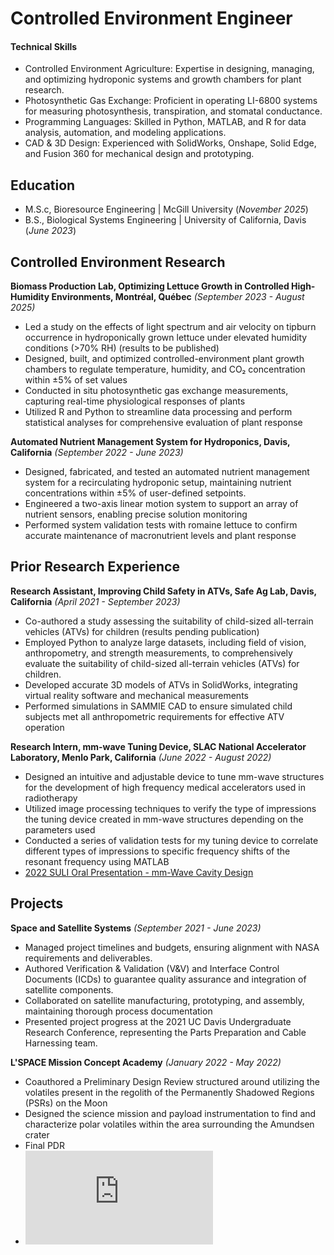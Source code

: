 # Controlled Environment Engineer

#### Technical Skills
- Controlled Environment Agriculture: Expertise in designing, managing, and optimizing hydroponic systems and growth chambers for   plant research.
- Photosynthetic Gas Exchange: Proficient in operating LI-6800 systems for measuring photosynthesis, transpiration, and stomatal conductance.
- Programming Languages: Skilled in Python, MATLAB, and R for data analysis, automation, and modeling applications.
- CAD & 3D Design: Experienced with SolidWorks, Onshape, Solid Edge, and Fusion 360 for mechanical design and prototyping.

## Education					       		
- M.S.c, Bioresource Engineering	| McGill University (_November 2025_)	 			        		
- B.S., Biological Systems Engineering | University of California, Davis (_June 2023_)

## Controlled Environment Research
**Biomass Production Lab, Optimizing Lettuce Growth in Controlled High-Humidity Environments, Montréal, Québec** *(September 2023 - August 2025)*
- Led a study on the effects of light spectrum and air velocity on tipburn occurrence in hydroponically grown lettuce under elevated humidity conditions (>70% RH) (results to be published)
- Designed, built, and optimized controlled-environment plant growth chambers to regulate temperature, humidity, and CO₂ concentration within ±5% of set values
- Conducted in situ photosynthetic gas exchange measurements, capturing real-time physiological responses of plants
- Utilized R and Python to streamline data processing and perform statistical analyses for comprehensive evaluation of plant response

**Automated Nutrient Management System for Hydroponics, Davis, California** *(September 2022 - June 2023)*
- Designed, fabricated, and tested an automated nutrient management system for a recirculating hydroponic setup, maintaining nutrient concentrations within ±5% of user-defined setpoints.
- Engineered a two-axis linear motion system to support an array of nutrient sensors, enabling precise solution monitoring
- Performed system validation tests with romaine lettuce to confirm accurate maintenance of macronutrient levels and plant response

## Prior Research Experience
**Research Assistant, Improving Child Safety in ATVs, Safe Ag Lab, Davis, California** *(April 2021 - September 2023)*
- Co-authored a study assessing the suitability of child-sized all-terrain vehicles (ATVs) for children (results pending publication)
- Employed Python to analyze large datasets, including field of vision, anthropometry, and strength measurements, to comprehensively evaluate the suitability of child-sized all-terrain vehicles (ATVs) for children.
- Developed accurate 3D models of ATVs in SolidWorks, integrating virtual reality software and mechanical measurements 
- Performed simulations in SAMMIE CAD to ensure simulated child subjects met all anthropometric requirements for effective ATV operation

**Research Intern, mm-wave Tuning Device, SLAC National Accelerator Laboratory, Menlo Park, California** *(June 2022 - August 2022)*
- Designed an intuitive and adjustable device to tune mm-wave structures for the development of high frequency medical accelerators used in radiotherapy
- Utilized image processing techniques to verify the type of impressions the tuning device created in mm-wave structures depending on the parameters used
- Conducted a series of validation tests for my tuning device to correlate different types of impressions to specific frequency shifts of the resonant frequency using MATLAB
- [2022 SULI Oral Presentation - mm-Wave Cavity Design](https://www.youtube.com/watch?v=b_AH3uw2jWA&ab_channel=JordanWong)

## Projects
**Space and Satellite Systems** *(September 2021 - June 2023)*
- Managed project timelines and budgets, ensuring alignment with NASA requirements and deliverables.
- Authored Verification & Validation (V&V) and Interface Control Documents (ICDs) to guarantee quality assurance and integration of satellite components.
- Collaborated on satellite manufacturing, prototyping, and assembly, maintaining thorough process documentation
- Presented project progress at the 2021 UC Davis Undergraduate Research Conference, representing the Parts Preparation and Cable Harnessing team.

**L'SPACE Mission Concept Academy** *(January 2022 - May 2022)*
- Coauthored a Preliminary Design Review structured around utilizing the volatiles present in the regolith of the Permanently Shadowed Regions (PSRs) on the Moon
- Designed the science mission and payload instrumentation to find and characterize polar volatiles within the area surrounding the Amundsen crater
- Final PDR
- <embed src="https://jordandood.github.io/pdr.pdf" type="application/pdf" />
